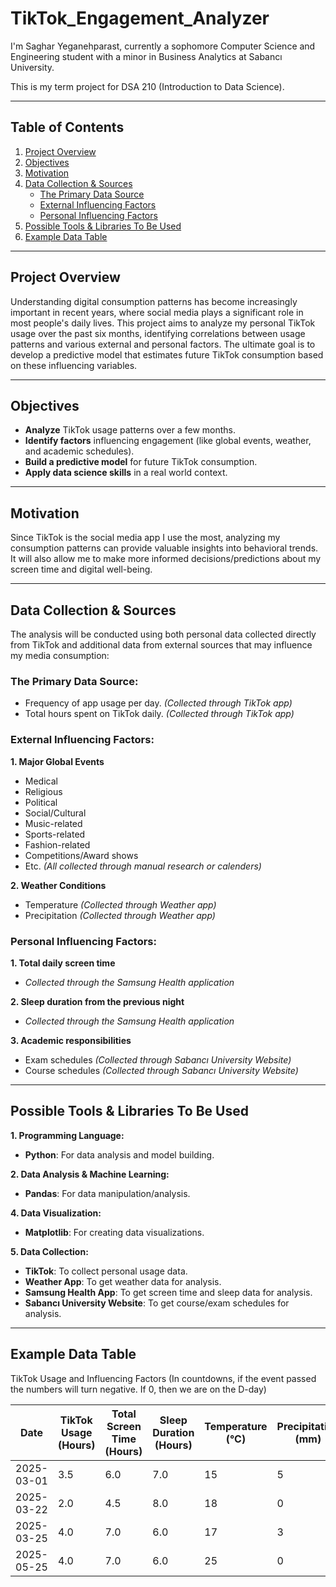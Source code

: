 # TikTok_Engagement_Analyzer

I'm Saghar Yeganehparast, currently a sophomore Computer Science and Engineering student with a minor in Business Analytics at Sabancı University.

This is my term project for DSA 210 (Introduction to Data Science).

---

## Table of Contents

1. [Project Overview](#project-overview)
2. [Objectives](#objectives)
3. [Motivation](#motivation)
4. [Data Collection & Sources](#data-collection--sources)
   - [The Primary Data Source](#the-primary-data-source)
   - [External Influencing Factors](#external-influencing-factors)
   - [Personal Influencing Factors](#personal-influencing-factors)
5. [Possible Tools & Libraries To Be Used](#possible-tools--libraries-to-be-used)
6. [Example Data Table](#example-data-table)

---

## Project Overview
Understanding digital consumption patterns has become increasingly important in recent years, where social media plays a significant role in most people's daily lives. This project aims to analyze my personal TikTok usage over the past six months, identifying correlations between usage patterns and various external and personal factors. The ultimate goal is to develop a predictive model that estimates future TikTok consumption based on these influencing variables.

---

## Objectives  
- **Analyze** TikTok usage patterns over a few months.  
- **Identify factors** influencing engagement (like global events, weather, and academic schedules).  
- **Build a predictive model** for future TikTok consumption.  
- **Apply data science skills** in a real world context.  

---

## Motivation
Since TikTok is the social media app I use the most, analyzing my consumption patterns can provide valuable insights into behavioral trends. It will also allow me to make more informed decisions/predictions about my screen time and digital well-being.

---

## Data Collection & Sources
The analysis will be conducted using both personal data collected directly from TikTok and additional data from external sources that may influence my media consumption:

### The Primary Data Source:
  - Frequency of app usage per day. *(Collected through TikTok app)*
  - Total hours spent on TikTok daily. *(Collected through TikTok app)*

### External Influencing Factors:
  **1. Major Global Events**
   - Medical
   - Religious
   - Political
   - Social/Cultural
   - Music-related
   - Sports-related
   - Fashion-related
   - Competitions/Award shows
   - Etc. *(All collected through manual research or calenders)*

  **2. Weather Conditions**
   - Temperature *(Collected through Weather app)*
   - Precipitation *(Collected through Weather app)*

### Personal Influencing Factors:
  **1. Total daily screen time**
   - *Collected through the Samsung Health application*

  **2. Sleep duration from the previous night**
   - *Collected through the Samsung Health application*

  **3. Academic responsibilities**
   - Exam schedules *(Collected through Sabancı University Website)*
   - Course schedules *(Collected through Sabancı University Website)*

---

## Possible Tools & Libraries To Be Used

**1. Programming Language:**
- **Python**: For data analysis and model building.

**2. Data Analysis & Machine Learning:**
- **Pandas**: For data manipulation/analysis.

**4. Data Visualization:**
- **Matplotlib**: For creating data visualizations.

**5. Data Collection:**
- **TikTok**: To collect personal usage data.
- **Weather App**: To get weather data for analysis.
- **Samsung Health App**: To get screen time and sleep data for analysis.
- **Sabancı University Website**: To get course/exam schedules for analysis.

---

## Example Data Table
TikTok Usage and Influencing Factors (In countdowns, if the event passed the numbers will turn negative. If 0, then we are on the D-day)

| Date       | TikTok Usage (Hours) | Total Screen Time (Hours) | Sleep Duration (Hours) | Temperature (°C) | Precipitation (mm) | Have Exam? | Hours of Class | Grammy Awards? | Oscar Awards? | Paris Fashion Week (Day) | Ramazan 2025 Countdown | Nowruz 1404 Countdown | New Year 2025 (Passed) Countdown | US Elections Period? | Turkey Elections Period? | Iran Elections Period? | UEFA Champions League Final? |
|------------|----------------------|---------------------------|------------------------|------------------|--------------------|------------|----------------|----------------|----------------|-------------------------|------------------------|-----------------------|---------------------------------|-----------------------|---------------------------|------------------------|-------------------------------|
| 2025-03-01 | 3.5                  | 6.0                       | 7.0                    | 15               | 5                  | 1          | 4              | 1              | 0              | 3                       | 0                      | 19                    | -59                             | 0                     | 1                         | 0                      | 0                             |
| 2025-03-22 | 2.0                  | 4.5                       | 8.0                    | 18               | 0                  | 0          | 6              | 0              | 1              | 5                       | -21                    | -2                    | -80                             | 0                     | 0                         | 1                      | 0                             |
| 2025-03-25 | 4.0                  | 7.0                       | 6.0                    | 17               | 3                  | 0          | 3              | 0              | 0              | 0                       | -24                    | -5                    | -83                             | 1                     | 0                         | 0                      | 1                             |
| 2025-05-25 | 4.0                  | 7.0                       | 6.0                    | 25               | 0                  | 0          | 3              | 0              | 0              | 0                       | -85                    | -66                   | -144                            | 0                     | 0                         | 0                      | 1                             |
